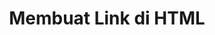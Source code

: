 ---
slug: membuat-link-di-html
title: Membuat Link di HTML
description: Membuat Link di HTML
type: course
course: belajar-html-dasar
publishedAt: 2026-01-01 01:00:00 +0700
---